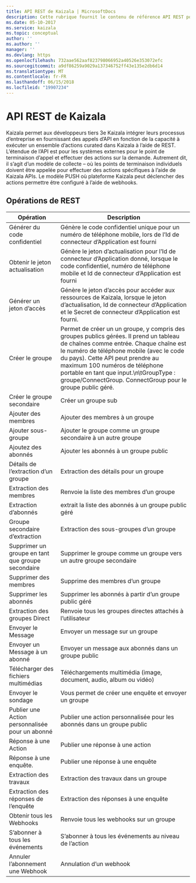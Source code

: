 ```yaml
---
title: API REST de Kaizala | MicrosoftDocs
description: Cette rubrique fournit le contenu de référence API REST pour l’API Kaizala.
ms.date: 05-10-2017
ms.service: kaizala
ms.topic: conceptual
author: ''
ms.author: ''
manager: ''
ms.devlang: https
ms.openlocfilehash: 732aae562aaf823798066952a40526e353072efc
ms.sourcegitcommit: a9df86259a9029a137346752ff43e135e2db6d14
ms.translationtype: MT
ms.contentlocale: fr-FR
ms.lasthandoff: 06/15/2018
ms.locfileid: "19907234"
---
```

# <a name="kaizala-rest-api"></a>API REST de Kaizala

Kaizala permet aux développeurs tiers 3e Kaizala intégrer leurs processus d’entreprise en fournissant des appels d’API en fonction de la capacité à exécuter un ensemble d’actions curated dans Kaizala à l’aide de REST. L’étendue de l’API est pour les systèmes externes pour le point de terminaison d’appel et effectuer des actions sur la demande. Autrement dit, il s’agit d’un modèle de collecte – où les points de terminaison individuels doivent être appelée pour effectuer des actions spécifiques à l’aide de Kaizala APIs. Le modèle PUSH où plateforme Kaizala peut déclencher des actions permettre être configuré à l’aide de webhooks.

## <a name="rest-operations"></a>Opérations de REST

| Opération | Description                                                        |
|-----------------|--------------------------------------------------------------------|
| Générer du code confidentiel | Génère le code confidentiel unique pour un numéro de téléphone mobile, lors de l’Id de connecteur d’Application est fourni |
| Obtenir le jeton actualisation | Génère le jeton d’actualisation pour l’Id de connecteur d’Application donné, lorsque le code confidentiel, numéro de téléphone mobile et Id de connecteur d’Application est fourni |
| Générer un jeton d’accès | Génère le jeton d’accès pour accéder aux ressources de Kaizala, lorsque le jeton d’actualisation, Id de connecteur d’Application et le Secret de connecteur d’Application est fourni. |
| Créer le groupe | Permet de créer un un groupe, y compris des groupes publics gérées. Il prend un tableau de chaînes comme entrée. Chaque chaîne est le numéro de téléphone mobile (avec le code du pays). Cette API peut prendre au maximum 100 numéros de téléphone portable en tant que input.\n\tGroupType : groupe/ConnectGroup. ConnectGroup pour le groupe public géré. |
| Créer le groupe secondaire | Créer un groupe sub  |
| Ajouter des membres | Ajouter des membres à un groupe |
| Ajouter sous-groupe | Ajouter le groupe comme un groupe secondaire à un autre groupe |
| Ajoutez des abonnés | Ajouter les abonnés à un groupe public |
| Détails de l’extraction d’un groupe | Extraction des détails pour un groupe |
| Extraction des membres | Renvoie la liste des membres d’un groupe |
| Extraction d’abonnés | extrait la liste des abonnés à un groupe public géré |
| Groupe secondaire d’extraction | Extraction des sous-groupes d’un groupe |
| Supprimer un groupe en tant que groupe secondaire | Supprimer le groupe comme un groupe vers un autre groupe secondaire |
| Supprimer des membres | Supprime des membres d’un groupe |
| Supprimer les abonnés | Supprimer les abonnés à partir d’un groupe public géré |
| Extraction des groupes Direct | Renvoie tous les groupes directes attachés à l’utilisateur |
| Envoyer le Message | Envoyer un message sur un groupe |
| Envoyer un Message à un abonné | Envoyer un message aux abonnés dans un groupe public |
| Télécharger des fichiers multimédias | Téléchargements multimédia (image, document, audio, album ou vidéo) |
| Envoyer le sondage | Vous permet de créer une enquête et envoyer un groupe |
| Publier une Action personnalisée pour un abonné | Publier une action personnalisée pour les abonnés dans un groupe public |
| Réponse à une Action | Publier une réponse à une action |
| Réponse à une enquête. | Publier une réponse à une enquête |
| Extraction des travaux | Extraction des travaux dans un groupe |
| Extraction des réponses de l’enquête | Extraction des réponses à une enquête |
| Obtenir tous les Webhooks | Renvoie tous les webhooks sur un groupe |
| S’abonner à tous les événements | S’abonner à tous les événements au niveau de l’action |
| Annuler l’abonnement une Webhook | Annulation d’un webhook |
